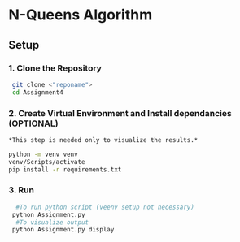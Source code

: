 # N-Queens Algorithm

## Setup

### 1. Clone the Repository
  ```bash
   git clone <"reponame">
   cd Assignment4
   ```
### 2. Create Virtual Environment and Install dependancies (OPTIONAL)

    *This step is needed only to visualize the results.*
    
   ```bash
   python -m venv venv
   venv/Scripts/activate
   pip install -r requirements.txt
   ```
### 3. Run 
  ```bash
    #To run python script (veenv setup not necessary)
   python Assignment.py
    #To visualize output
   python Assignment.py display
   ```
